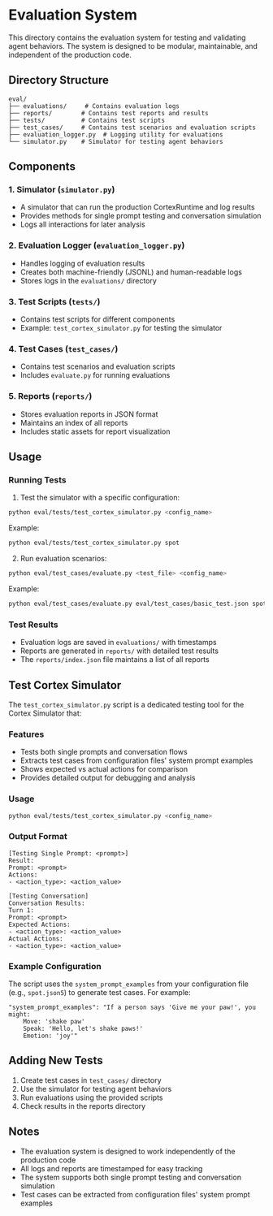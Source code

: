 # Evaluation System

This directory contains the evaluation system for testing and validating agent behaviors. The system is designed to be modular, maintainable, and independent of the production code.

## Directory Structure

```
eval/
├── evaluations/     # Contains evaluation logs
├── reports/        # Contains test reports and results
├── tests/          # Contains test scripts
├── test_cases/     # Contains test scenarios and evaluation scripts
├── evaluation_logger.py  # Logging utility for evaluations
└── simulator.py    # Simulator for testing agent behaviors
```

## Components

### 1. Simulator (`simulator.py`)
- A simulator that can run the production CortexRuntime and log results
- Provides methods for single prompt testing and conversation simulation
- Logs all interactions for later analysis

### 2. Evaluation Logger (`evaluation_logger.py`)
- Handles logging of evaluation results
- Creates both machine-friendly (JSONL) and human-readable logs
- Stores logs in the `evaluations/` directory

### 3. Test Scripts (`tests/`)
- Contains test scripts for different components
- Example: `test_cortex_simulator.py` for testing the simulator

### 4. Test Cases (`test_cases/`)
- Contains test scenarios and evaluation scripts
- Includes `evaluate.py` for running evaluations

### 5. Reports (`reports/`)
- Stores evaluation reports in JSON format
- Maintains an index of all reports
- Includes static assets for report visualization

## Usage

### Running Tests

1. Test the simulator with a specific configuration:
```bash
python eval/tests/test_cortex_simulator.py <config_name>
```
Example:
```bash
python eval/tests/test_cortex_simulator.py spot
```

2. Run evaluation scenarios:
```bash
python eval/test_cases/evaluate.py <test_file> <config_name>
```
Example:
```bash
python eval/test_cases/evaluate.py eval/test_cases/basic_test.json spot
```

### Test Results

- Evaluation logs are saved in `evaluations/` with timestamps
- Reports are generated in `reports/` with detailed test results
- The `reports/index.json` file maintains a list of all reports

## Test Cortex Simulator

The `test_cortex_simulator.py` script is a dedicated testing tool for the Cortex Simulator that:

### Features
- Tests both single prompts and conversation flows
- Extracts test cases from configuration files' system prompt examples
- Shows expected vs actual actions for comparison
- Provides detailed output for debugging and analysis

### Usage
```bash
python eval/tests/test_cortex_simulator.py <config_name>
```

### Output Format
```
[Testing Single Prompt: <prompt>]
Result:
Prompt: <prompt>
Actions:
- <action_type>: <action_value>

[Testing Conversation]
Conversation Results:
Turn 1:
Prompt: <prompt>
Expected Actions:
- <action_type>: <action_value>
Actual Actions:
- <action_type>: <action_value>
```

### Example Configuration
The script uses the `system_prompt_examples` from your configuration file (e.g., `spot.json5`) to generate test cases. For example:
```json5
"system_prompt_examples": "If a person says 'Give me your paw!', you might:
    Move: 'shake paw'
    Speak: 'Hello, let's shake paws!'
    Emotion: 'joy'"
```

## Adding New Tests

1. Create test cases in `test_cases/` directory
2. Use the simulator for testing agent behaviors
3. Run evaluations using the provided scripts
4. Check results in the reports directory

## Notes

- The evaluation system is designed to work independently of the production code
- All logs and reports are timestamped for easy tracking
- The system supports both single prompt testing and conversation simulation
- Test cases can be extracted from configuration files' system prompt examples 